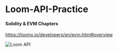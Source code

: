 # Loom-API-Practice 

#### Solidity & EVM Chapters
https://loomx.io/developers/en/evm.html#overview

![Loom API](https://user-images.githubusercontent.com/59753390/148482346-a03e7237-b04e-4682-a46e-a9f9152110cb.PNG)

